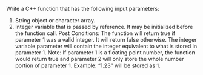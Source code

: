 Write a C++ function that has the following input parameters:
1. String object or character array.
2. Integer variable that is passed by reference. It may be initialized before the function
call.
Post Conditions:
The function will return true if parameter 1 was a valid integer. It will return false otherwise.
The integer variable parameter will contain the integer equivalent to what is stored in
parameter 1.
Note: If parameter 1 is a floating point number, the function would return true and parameter
2 will only store the whole number portion of parameter 1.
Example: “1.23” will be stored as 1.
